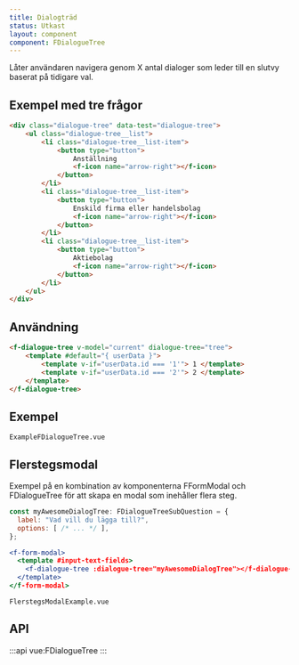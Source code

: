 ```yaml
---
title: Dialogträd
status: Utkast
layout: component
component: FDialogueTree
---
```


Låter användaren navigera genom X antal dialoger som leder till en slutvy baserat på tidigare val.

## Exempel med tre frågor

```html static
<div class="dialogue-tree" data-test="dialogue-tree">
    <ul class="dialogue-tree__list">
        <li class="dialogue-tree__list-item">
            <button type="button">
                Anställning
                <f-icon name="arrow-right"></f-icon>
            </button>
        </li>
        <li class="dialogue-tree__list-item">
            <button type="button">
                Enskild firma eller handelsbolag
                <f-icon name="arrow-right"></f-icon>
            </button>
        </li>
        <li class="dialogue-tree__list-item">
            <button type="button">
                Aktiebolag
                <f-icon name="arrow-right"></f-icon>
            </button>
        </li>
    </ul>
</div>
```

## Användning

```html static
<f-dialogue-tree v-model="current" dialogue-tree="tree">
    <template #default="{ userData }">
        <template v-if="userData.id === '1'"> 1 </template>
        <template v-if="userData.id === '2'"> 2 </template>
    </template>
</f-dialogue-tree>
```

## Exempel

```import
ExampleFDialogueTree.vue
```

## Flerstegsmodal

Exempel på en kombination av komponenterna FFormModal och FDialogueTree för att skapa en modal som inehåller flera steg.

```jsx
const myAwesomeDialogTree: FDialogueTreeSubQuestion = {
  label: "Vad vill du lägga till?",
  options: [ /* ... */ ],
};

<f-form-modal>
  <template #input-text-fields>
    <f-dialogue-tree :dialogue-tree="myAwesomeDialogTree"></f-dialogue-tree>
  </template>
</f-form-modal>
```

```import nomarkup
FlerstegsModalExample.vue
```

## API

:::api
vue:FDialogueTree
:::
